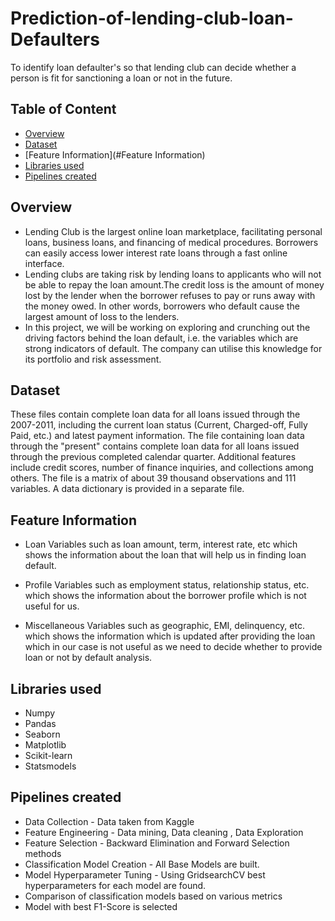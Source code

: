# Prediction-of-lending-club-loan-Defaulters
To identify loan defaulter's so that lending club can decide whether a person is fit for sanctioning a loan or not in the future.


## Table of Content
  * [Overview](#overview)
  * [Dataset](#Dataset)
  * [Feature Information](#Feature Information)
  * [Libraries used](#Libraries_used)
  * [Pipelines created](#Pipelines_created)




## Overview
* Lending Club is the largest online loan marketplace, facilitating personal loans, business loans, and financing of medical procedures. Borrowers can easily access lower interest rate loans through a fast online interface.
* Lending clubs are taking risk by lending loans to applicants who will not be able to repay the loan amount.The credit loss is the amount of money lost by the lender when the borrower refuses to pay or runs away with the money owed. In other words, borrowers who default cause the largest amount of loss to the lenders.
* In this project, we will be working on exploring and crunching out the driving factors behind the loan default, i.e. the variables which are strong indicators of default. The company can utilise this knowledge for its portfolio and risk assessment.

## Dataset
These files contain complete loan data for all loans issued through the 2007-2011, including the current loan status (Current, Charged-off, Fully Paid, etc.) and latest payment information. The file containing loan data through the "present" contains complete loan data for all loans issued through the previous completed calendar quarter. Additional features include credit scores, number of finance inquiries, and collections among others. The file is a matrix of about 39 thousand observations and 111 variables. A data dictionary is provided in a separate file.

## Feature Information
* Loan Variables such as loan amount, term, interest rate, etc which shows the information about the loan that will help us in finding loan default.

* Profile Variables such as employment status, relationship status, etc. which shows the information about the borrower profile which is not useful for us.

* Miscellaneous Variables such as geographic, EMI, delinquency, etc. which shows the information which is updated after providing the loan which in our case is not useful as we    need to decide whether to provide loan or not by default analysis.

## Libraries used
* Numpy
* Pandas
* Seaborn
* Matplotlib
* Scikit-learn
* Statsmodels

## Pipelines created
* Data Collection - Data taken from Kaggle
* Feature Engineering - Data mining, Data cleaning , Data Exploration
* Feature Selection  - Backward Elimination and Forward Selection methods
* Classification Model Creation - All Base Models are built.
* Model Hyperparameter Tuning  - Using GridsearchCV best hyperparameters for each model are found.
* Comparison of classification models based on various metrics
* Model with best F1-Score is selected




